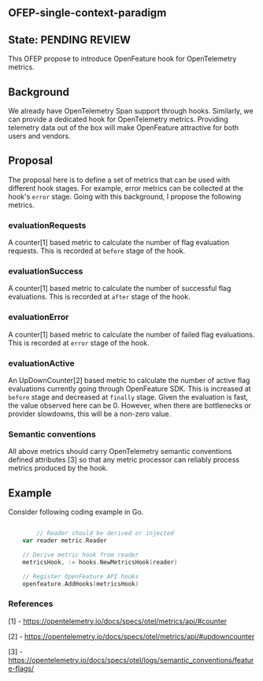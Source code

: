 ## OFEP-single-context-paradigm

## State: PENDING REVIEW

This OFEP propose to introduce OpenFeature hook for OpenTelemetry metrics.

## Background

We already have OpenTelemetry Span support through hooks. Similarly, we can provide a dedicated hook for 
OpenTelemetry 
metrics. Providing telemetry data out of the box will make OpenFeature attractive for both users and vendors. 

## Proposal

The proposal here is to define a set of metrics that can be used with different hook stages. For example, error metrics 
can be collected at the hook's `error` stage. Going with this background, I propose the following metrics.

### evaluationRequests

A counter[1] based metric to calculate the number of flag evaluation requests. This is recorded at `before` stage of 
the hook.

### evaluationSuccess

A counter[1] based metric to calculate the number of successful flag evaluations. This is recorded at `after` stage of 
the hook.

### evaluationError

A counter[1] based metric to calculate the number of failed flag evaluations. This is recorded at `error` stage of
the hook.

### evaluationActive

An UpDownCounter[2] based metric to calculate the number of active flag evaluations currently going through 
OpenFeature SDK. This is increased at `before` stage and decreased at `finally` stage. Given the evaluation is fast,
the value observed here can be 0. However, when there are bottlenecks or provider slowdowns, this will be a 
non-zero value. 

### Semantic conventions 

All above metrics should carry OpenTelemetry semantic conventions defined attributes [3] so that any metric processor 
can reliably process metrics produced by the hook.

## Example

Consider following coding example in Go. 

```go

        // Reader should be derived or injected 
	var reader metric.Reader

	// Derive metric hook from reader
	metricsHook, := hooks.NewMetricsHook(reader)

	// Register OpenFeature API hooks
	openfeature.AddHooks(metricsHook)
```

### References

[1] - https://opentelemetry.io/docs/specs/otel/metrics/api/#counter

[2] - https://opentelemetry.io/docs/specs/otel/metrics/api/#updowncounter

[3] - https://opentelemetry.io/docs/specs/otel/logs/semantic_conventions/feature-flags/ 